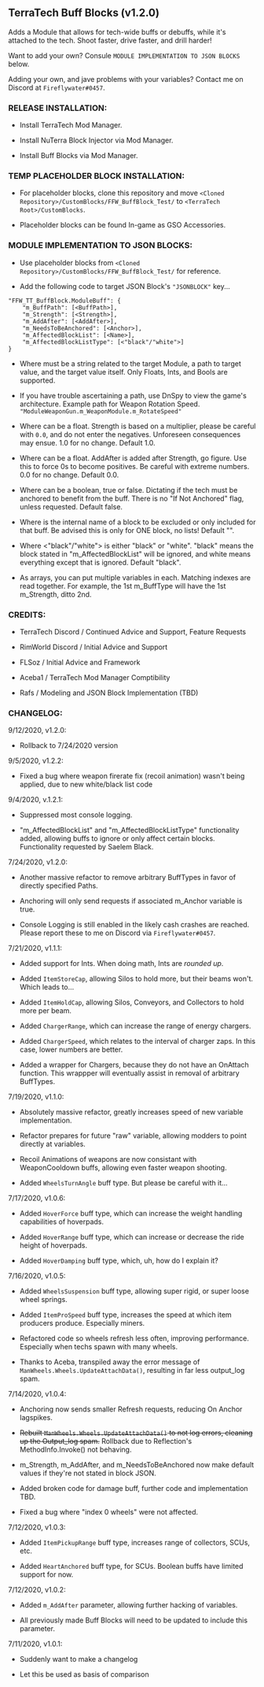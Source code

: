 ## TerraTech Buff Blocks (v1.2.0)

Adds a Module that allows for tech-wide buffs or debuffs, while it's attached to the tech. Shoot faster, drive faster, and drill harder! 

Want to add your own? Consule `MODULE IMPLEMENTATION TO JSON BLOCKS` below.

Adding your own, and jave problems with your variables? Contact me on Discord at `Fireflywater#0457`.

### RELEASE INSTALLATION:

* Install TerraTech Mod Manager.

* Install NuTerra Block Injector via Mod Manager.

* Install Buff Blocks via Mod Manager.

### TEMP PLACEHOLDER BLOCK INSTALLATION: 

* For placeholder blocks, clone this repository and move `<Cloned Repository>/CustomBlocks/FFW_BuffBlock_Test/` to `<TerraTech Root>/CustomBlocks`.

* Placeholder blocks can be found In-game as GSO Accessories.

### MODULE IMPLEMENTATION TO JSON BLOCKS: 

* Use placeholder blocks from `<Cloned Repository>/CustomBlocks/FFW_BuffBlock_Test/` for reference.

* Add the following code to target JSON Block's `"JSONBLOCK"` key...

```
"FFW_TT_BuffBlock.ModuleBuff": {
	"m_BuffPath": [<BuffPath>],
	"m_Strength": [<Strength>],
	"m_AddAfter": [<AddAfter>],
	"m_NeedsToBeAnchored": [<Anchor>],
	"m_AffectedBlockList": [<Name>],
	"m_AffectedBlockListType": [<"black"/"white">]
}
```

* Where <BuffPath> must be a string related to the target Module, a path to target value, and the target value itself. Only Floats, Ints, and Bools are supported. 

* If you have trouble ascertaining a path, use DnSpy to view the game's architecture. Example path for Weapon Rotation Speed. `"ModuleWeaponGun.m_WeaponModule.m_RotateSpeed"`

* Where <Strength> can be a float. Strength is based on a multiplier, please be careful with `0.0`, and do not enter the negatives. Unforeseen consequences may ensue. 1.0 for no change. Default 1.0.

* Where <AddAfter> can be a float. AddAfter is added after Strength, go figure. Use this to force 0s to become positives. Be careful with extreme numbers. 0.0 for no change. Default 0.0.

* Where <Anchor> can be a boolean, true or false. Dictating if the tech must be anchored to benefit from the buff. There is no "If Not Anchored" flag, unless requested. Default false.

* Where <Name> is the internal name of a block to be excluded or only included for that buff. Be advised this is only for ONE block, no lists! Default "".

* Where <"black"/"white"> is either "black" or "white". "black" means the block stated in "m_AffectedBlockList" will be ignored, and white means everything except that is ignored. Default "black".

* As arrays, you can put multiple variables in each. Matching indexes are read together. For example, the 1st m_BuffType will have the 1st m_Strength, ditto 2nd.

### CREDITS: 

* TerraTech Discord / Continued Advice and Support, Feature Requests

* RimWorld Discord / Initial Advice and Support

* FLSoz / Initial Advice and Framework

* Aceba1 / TerraTech Mod Manager Comptibility

* Rafs / Modeling and JSON Block Implementation (TBD)

### CHANGELOG:
9/12/2020, v1.2.0: 

* Rollback to 7/24/2020 version

9/5/2020, v1.2.2: 

* Fixed a bug where weapon firerate fix (recoil animation) wasn't being applied, due to new white/black list code 

9/4/2020, v.1.2.1: 

* Suppressed most console logging.

* "m_AffectedBlockList" and "m_AffectedBlockListType" functionality added, allowing buffs to ignore or only affect certain blocks. Functionality requested by Saelem Black.

7/24/2020, v1.2.0:

* Another massive refactor to remove arbitrary BuffTypes in favor of directly specified Paths.

* Anchoring will only send requests if associated m_Anchor variable is true.

* Console Logging is still enabled in the likely cash crashes are reached. Please report these to me on Discord via `Fireflywater#0457`.

7/21/2020, v1.1.1:

* Added support for Ints. When doing math, Ints are *rounded up*. 

* Added `ItemStoreCap`, allowing Silos to hold more, but their beams won't. Which leads to...

* Added `ItemHoldCap`, allowing Silos, Conveyors, and Collectors to hold more per beam.

* Added `ChargerRange`, which can increase the range of energy chargers.

* Added `ChargerSpeed`, which relates to the interval of charger zaps. In this case, lower numbers are better.

* Added a wrapper for Chargers, because they do not have an OnAttach function. This wrappper will eventually assist in removal of arbitrary BuffTypes.

7/19/2020, v1.1.0:

* Absolutely massive refactor, greatly increases speed of new variable implementation.

* Refactor prepares for future "raw" variable, allowing modders to point directly at variables.

* Recoil Animations of weapons are now consistant with WeaponCooldown buffs, allowing even faster weapon shooting.

* Added `WheelsTurnAngle` buff type. But please be careful with it...

7/17/2020, v1.0.6:

* Added `HoverForce` buff type, which can increase the weight handling capabilities of hoverpads.

* Added `HoverRange` buff type, which can increase or decrease the ride height of hoverpads.

* Added `HoverDamping` buff type, which, uh, how do I explain it?

7/16/2020, v1.0.5:

* Added `WheelsSuspension` buff type, allowing super rigid, or super loose wheel springs.

* Added `ItemProSpeed` buff type, increases the speed at which item producers produce. Especially miners.

* Refactored code so wheels refresh less often, improving performance. Especially when techs spawn with many wheels.

* Thanks to Aceba, transpiled away the error message of `ManWheels.Wheels.UpdateAttachData()`, resulting in far less output_log spam.

7/14/2020, v1.0.4:

* Anchoring now sends smaller Refresh requests, reducing On Anchor lagspikes.

* ~~Rebuilt `ManWheels.Wheels.UpdateAttachData()` to not log errors, cleaning up the Output_log spam.~~ Rollback due to Reflection's MethodInfo.Invoke() not behaving.

* m_Strength, m_AddAfter, and m_NeedsToBeAnchored now make default values if they're not stated in block JSON.

* Added broken code for damage buff, further code and implementation TBD.

* Fixed a bug where "index 0 wheels" were not affected.

7/12/2020, v1.0.3:

* Added `ItemPickupRange` buff type, increases range of collectors, SCUs, etc.

* Added `HeartAnchored` buff type, for SCUs. Boolean buffs have limited support for now.

7/12/2020, v1.0.2:

* Added `m_AddAfter` parameter, allowing further hacking of variables.

* All previously made Buff Blocks will need to be updated to include this parameter.

7/11/2020, v1.0.1:

* Suddenly want to make a changelog

* Let this be used as basis of comparison